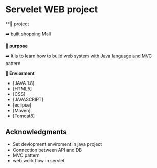 # Servelet WEB project

**:book: project

:arrow_right: built shopping Mall

**:book: purpose**

:arrow_right: It is to learn how to build web system with Java language and MVC pattern



**:book: Enviorment**

* [JAVA 1.8]
* [HTML5]
* [CSS]
* [JAVASCRIPT]
* [eclipse]
* [Maven]
* [Tomcat8]

## Acknowledgments

* Set devlopment enviroment in java project
* Connection between API and DB
* MVC pattern
* web work flow in servlet

